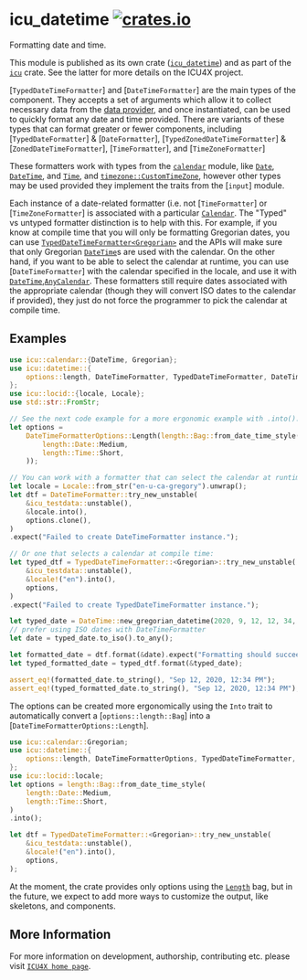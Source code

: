 # icu_datetime [![crates.io](https://img.shields.io/crates/v/icu_datetime)](https://crates.io/crates/icu_datetime)

Formatting date and time.

This module is published as its own crate ([`icu_datetime`](https://docs.rs/icu_datetime/latest/icu_datetime/))
and as part of the [`icu`](https://docs.rs/icu/latest/icu/) crate. See the latter for more details on the ICU4X project.

[`TypedDateTimeFormatter`] and [`DateTimeFormatter`] are the main types of the component. They accepts a set of arguments which
allow it to collect necessary data from the [data provider], and once instantiated, can be
used to quickly format any date and time provided. There are variants of these types that can format greater or fewer components,
including [`TypedDateFormatter`] & [`DateFormatter`], [`TypedZonedDateTimeFormatter`] & [`ZonedDateTimeFormatter`], [`TimeFormatter`],
and [`TimeZoneFormatter`]

These formatters work with types from the [`calendar`] module, like [`Date`], [`DateTime`], and [`Time`],
and [`timezone::CustomTimeZone`], however other types may be used provided they implement the traits from the [`input`] module.

Each instance of a date-related formatter (i.e. not [`TimeFormatter`] or [`TimeZoneFormatter`]
is associated with a particular [`Calendar`].
The "Typed" vs untyped formatter distinction is to help with this. For example, if you know at compile time that you
will only be formatting Gregorian dates, you can use [`TypedDateTimeFormatter<Gregorian>`](TypedDateTimeFormatter) and the
APIs will make sure that only Gregorian [`DateTime`]s are used with the calendar. On the other hand, if you want to be able to select
the calendar at runtime, you can use [`DateTimeFormatter`] with the calendar specified in the locale, and use it with
[`DateTime`],[`AnyCalendar`]. These formatters still require dates associated
with the appropriate calendar (though they will convert ISO dates to the calendar if provided), they just do not force the
programmer to pick the calendar at compile time.


## Examples

```rust
use icu::calendar::{DateTime, Gregorian};
use icu::datetime::{
    options::length, DateTimeFormatter, TypedDateTimeFormatter, DateTimeFormatterOptions,
};
use icu::locid::{locale, Locale};
use std::str::FromStr;

// See the next code example for a more ergonomic example with .into().
let options =
    DateTimeFormatterOptions::Length(length::Bag::from_date_time_style(
        length::Date::Medium,
        length::Time::Short,
    ));

// You can work with a formatter that can select the calendar at runtime:
let locale = Locale::from_str("en-u-ca-gregory").unwrap();
let dtf = DateTimeFormatter::try_new_unstable(
    &icu_testdata::unstable(),
    &locale.into(),
    options.clone(),
)
.expect("Failed to create DateTimeFormatter instance.");

// Or one that selects a calendar at compile time:
let typed_dtf = TypedDateTimeFormatter::<Gregorian>::try_new_unstable(
    &icu_testdata::unstable(),
    &locale!("en").into(),
    options,
)
.expect("Failed to create TypedDateTimeFormatter instance.");

let typed_date = DateTime::new_gregorian_datetime(2020, 9, 12, 12, 34, 28).unwrap();
// prefer using ISO dates with DateTimeFormatter
let date = typed_date.to_iso().to_any();

let formatted_date = dtf.format(&date).expect("Formatting should succeed");
let typed_formatted_date = typed_dtf.format(&typed_date);

assert_eq!(formatted_date.to_string(), "Sep 12, 2020, 12:34 PM");
assert_eq!(typed_formatted_date.to_string(), "Sep 12, 2020, 12:34 PM");
```

The options can be created more ergonomically using the `Into` trait to automatically
convert a [`options::length::Bag`] into a [`DateTimeFormatterOptions::Length`].

```rust
use icu::calendar::Gregorian;
use icu::datetime::{
    options::length, DateTimeFormatterOptions, TypedDateTimeFormatter,
};
use icu::locid::locale;
let options = length::Bag::from_date_time_style(
    length::Date::Medium,
    length::Time::Short,
)
.into();

let dtf = TypedDateTimeFormatter::<Gregorian>::try_new_unstable(
    &icu_testdata::unstable(),
    &locale!("en").into(),
    options,
);
```

At the moment, the crate provides only options using the [`Length`] bag, but in the future,
we expect to add more ways to customize the output, like skeletons, and components.

[data provider]: icu_provider
[`ICU4X`]: ../icu/index.html
[`Length`]: options::length
[`DateTime`]: calendar::{DateTime}
[`Date`]: calendar::{Date}
[`Time`]: calendar::types::{Time}
[`Calendar`]: calendar::{Calendar}
[`AnyCalendar`]: calendar::any_calendar::{AnyCalendar}
[`timezone::CustomTimeZone`]: icu::timezone::{CustomTimeZone}

## More Information

For more information on development, authorship, contributing etc. please visit [`ICU4X home page`](https://github.com/unicode-org/icu4x).
